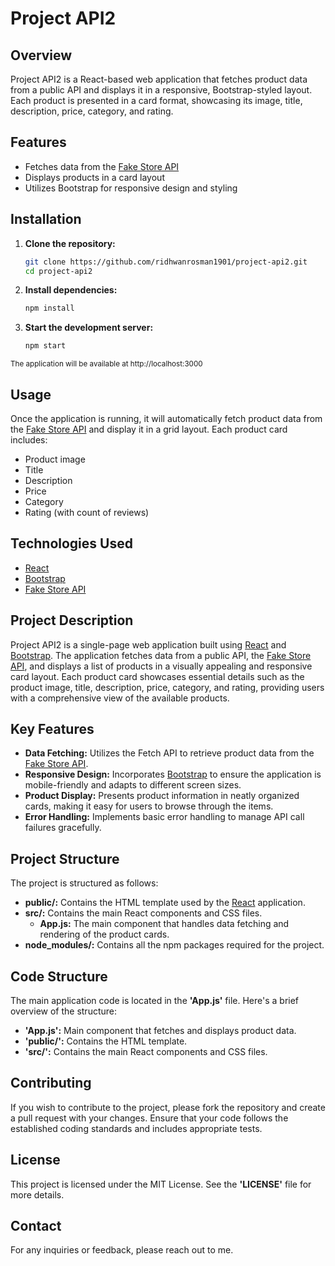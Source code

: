 # Project API2

## Overview

Project API2 is a React-based web application that fetches product data from a public API and displays it in a responsive, Bootstrap-styled layout. Each product is presented in a card format, showcasing its image, title, description, price, category, and rating.

## Features

- Fetches data from the [Fake Store API](https://fakestoreapi.com/)
- Displays products in a card layout
- Utilizes Bootstrap for responsive design and styling

## Installation

1. **Clone the repository:**

   ```bash
   git clone https://github.com/ridhwanrosman1901/project-api2.git
   cd project-api2

2. **Install dependencies:**

   ```bash
   npm install

3. **Start the development server:**

   ```bash
   npm start
  <sub>The application will be available at http://localhost:3000</sub>

## Usage

Once the application is running, it will automatically fetch product data from the [Fake Store API](https://fakestoreapi.com/) and display it in a grid layout. Each product card includes:
- Product image
- Title
- Description
- Price
- Category
- Rating (with count of reviews)


## Technologies Used

- [React](https://react.dev/)
- [Bootstrap](https://getbootstrap.com/)
- [Fake Store API](https://fakestoreapi.com/)

## Project Description

Project API2 is a single-page web application built using [React](https://react.dev/) and [Bootstrap](https://getbootstrap.com/). The application fetches data from a public API, the [Fake Store API](https://fakestoreapi.com/), and displays a list of products in a visually appealing and responsive card layout. Each product card showcases essential details such as the product image, title, description, price, category, and rating, providing users with a comprehensive view of the available products.

## Key Features

- **Data Fetching:** Utilizes the Fetch API to retrieve product data from the [Fake Store API](https://fakestoreapi.com/).
- **Responsive Design:** Incorporates [Bootstrap](https://getbootstrap.com/) to ensure the application is mobile-friendly and adapts to different screen sizes.
- **Product Display:** Presents product information in neatly organized cards, making it easy for users to browse through the items.
- **Error Handling:** Implements basic error handling to manage API call failures gracefully.

## Project Structure

The project is structured as follows:
- **public/:** Contains the HTML template used by the [React](https://react.dev/) application.
- **src/:** Contains the main React components and CSS files.
  - **App.js:** The main component that handles data fetching and rendering of the product cards.
- **node_modules/:** Contains all the npm packages required for the project.

## Code Structure

The main application code is located in the **'App.js'** file. Here's a brief overview of the structure:
- **'App.js':** Main component that fetches and displays product data.
- **'public/':** Contains the HTML template.
- **'src/':** Contains the main React components and CSS files.

## Contributing

If you wish to contribute to the project, please fork the repository and create a pull request with your changes. Ensure that your code follows the established coding standards and includes appropriate tests.

## License

This project is licensed under the MIT License. See the **'LICENSE'** file for more details.

## Contact

For any inquiries or feedback, please reach out to me.
